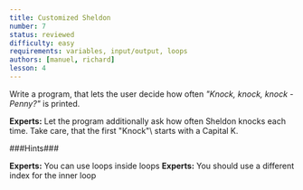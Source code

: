 ```yaml
---
title: Customized Sheldon
number: 7
status: reviewed
difficulty: easy
requirements: variables, input/output, loops
authors: [manuel, richard]
lesson: 4
---
```

Write a program, that lets the user decide how often *"Knock, knock, knock - Penny?"* is printed.

**Experts:** Let the program additionally ask how often Sheldon knocks each time. Take care, that the first "Knock"\ starts with a Capital K.

###Hints###

**Experts:** You can use loops inside loops
**Experts:** You should use a different index for the inner loop
